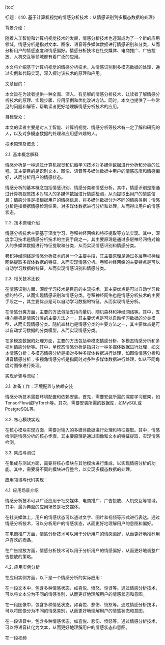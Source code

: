 
[toc]                    
                
                
标题：《40. 基于计算机视觉的情感分析技术：从情感识别到多模态数据的处理》

背景介绍：

随着人工智能和计算机视觉技术的发展，情感分析技术也逐渐成为了一个新的应用领域。情感分析是指对文本、图像、语音等多媒体数据进行情感识别和分类，从而分析用户的情感态度和情感偏好。情感分析技术在社交媒体、电商推广、广告投放、人机交互等领域都有着广泛的应用。

本文将介绍基于计算机视觉的情感分析技术，从情感识别到多模态数据的处理，通过实例和代码实现，深入探讨该技术的原理和应用。

文章目的：

本文旨在为读者提供一种全面、深入、有见解的情感分析技术，让读者了解情感分析技术的原理、实现步骤、应用示例和优化改进方法。同时，本文也提供了一些常见的问题和解答，帮助读者更好地理解情感分析技术的应用。

目标受众：

本文的读者主要是对人工智能、计算机视觉、情感分析等技术有一定了解和研究的人，以及对多模态数据的处理和应用感兴趣的人。

技术原理及概念：

2.1. 基本概念解释

情感分析是一种通过计算机视觉和机器学习技术对多媒体数据进行分析和分类的过程。其主要目的是识别文本、图像、语音等多媒体数据中用户的情感态度和情感偏好，从而分析用户的情感状态。

情感分析的基本概念包括情感识别、情感分类和情感分析。其中，情感识别是指通过计算机视觉技术对输入的多媒体数据进行情感检测，从而提取出用户的情感信息；情感分类是指根据用户的情感信息，将多媒体数据分为不同的情感类别；情感分析是指根据情感检测结果，对多媒体数据进行分析和处理，从而得出用户的情感状态。

2.2. 技术原理介绍

情感分析技术主要基于深度学习、卷积神经网络和特征提取等方法实现。其中，深度学习技术是情感分析技术的主要手段之一，其主要原理是通过多层神经网络对输入的多媒体数据进行特征提取和分类，从而实现情感识别和情感分类。

卷积神经网络是情感分析技术的另一个主要手段，其主要原理是通过多层卷积神经网络提取多媒体数据的特征，从而实现情感分析。卷积神经网络的主要特点是可以自动学习数据的特征，从而实现情感识别和情感分类。

2.3. 相关技术比较

在情感识别方面，深度学习技术是目前的主流技术，其主要优点是可以自动学习数据的特征，从而实现情感识别和情感分类。卷积神经网络也是情感分析技术的主要手段之一，其主要优点是可以自动学习数据的特征，从而实现情感分析。

在情感分类方面，主要的方法包括支持向量机、随机森林和神经网络等。其中，支持向量机是情感分类的主要方法之一，其主要优点是可以自动学习数据的分类模型，从而实现情感分类。随机森林也是情感分类的主要方法之一，其主要优点是可以自动学习数据的分类模型，从而实现情感分类。

在多模态数据的处理方面，主要的方法包括单模态情感分析、多模态情感分析和多视角情感分析等。其中，单模态情感分析是指只对一种多媒体数据进行处理，如文本情感分析；多模态情感分析是指对多种多媒体数据进行处理，如图像情感分析和语音情感分析；多视角情感分析是指同时对多种多媒体数据进行处理，如从不同角度对图像进行处理。

实现步骤与流程：

3.1. 准备工作：环境配置与依赖安装

情感分析技术需要环境配置和依赖安装。首先，需要安装所需的深度学习框架，如TensorFlow或PyTorch等。其次，需要安装所需的数据库，如MySQL或PostgreSQL等。

3.2. 核心模块实现

在核心模块实现方面，需要对输入的多媒体数据进行处理和特征提取。其中，情感检测是情感分析的核心步骤，其主要原理是通过图像和文本的特征提取，实现情感检测。

3.3. 集成与测试

在集成与测试方面，需要将核心模块与其他模块进行集成，以实现情感分析的功能。其中，需要将不同的模块进行整合，以实现多模态数据的处理。

应用领域与代码实现：

4.1. 应用场景介绍

情感分析技术可以广泛应用于社交媒体、电商推广、广告投放、人机交互等领域。其中，最为典型的应用场景是社交媒体。

在社交媒体上，用户的情感状态可以通过文字、图片和视频等形式进行表达。通过情感分析技术，可以分析用户的情感状态，从而更好地理解用户的意图和偏好。

在电商推广方面，情感分析技术可以用于分析用户的情感偏好，从而更好地推荐用户喜欢的商品。

在广告投放方面，情感分析技术可以用于分析用户的情感偏好，从而更好地调整广告投放的策略。

4.2. 应用实例分析

在应用实例方面，以下是一个情感分析的实际应用：

在一段文本中，包含多种情感状态，如喜悦、愤怒、惊讶等。通过情感分析技术，可以将文本分为不同的情感类别，从而更好地理解用户的情感状态和意图。

在一段图像中，包含多种情感状态，如喜悦、悲伤、愤怒等。通过情感分析技术，可以将图像分为不同的情感类别，从而更好地理解用户的情感状态和意图。

在一段语音中，包含多种情感状态，如喜悦、悲伤、愤怒等。通过情感分析技术，可以将语音转化为文本，从而更好地理解用户的情感状态和意图。

在一段视频

